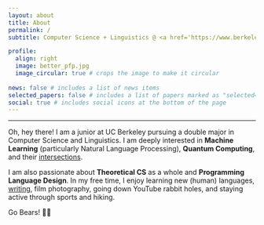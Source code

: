 ```yaml
---
layout: about
title: About
permalink: /
subtitle: Computer Science + Linguistics @ <a href='https://www.berkeley.edu/'>UC Berkeley</a>

profile:
  align: right
  image: better_pfp.jpg
  image_circular: true # crops the image to make it circular
  
news: false # includes a list of news items
selected_papers: false # includes a list of papers marked as "selected={true}"
social: true # includes social icons at the bottom of the page
---
```

---

Oh, hey there! I am a junior at UC Berkeley pursuing a double major in Computer Science and Linguistics. I am deeply interested in **Machine Learning** (particularly Natural Language Processing), **Quantum Computing**, and their [intersections](https://arxiv.org/pdf/1611.09347). 

I am also passionate about **Theoretical CS** as a whole and **Programming Language Design**. In my free time, I enjoy learning new (human) languages, [writing](blog), film photography, going down YouTube rabbit holes, and staying active through sports and hiking.

Go Bears! 🐻🚀
